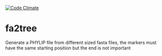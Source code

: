 [![Code Climate](https://codeclimate.com/github/ljyanesm/fa2tree/badges/gpa.svg)](https://codeclimate.com/github/ljyanesm/fa2tree)
# fa2tree
Generate a PHYLIP file from different sized fasta files, the markers must have the same starting position but the end is not important
